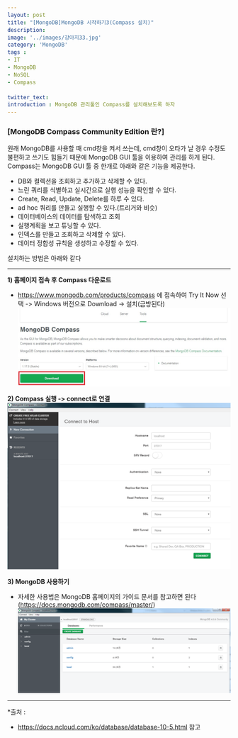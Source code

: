 ```yaml
---
layout: post
title: "[MongoDB]MongoDB 시작하기3(Compass 설치)"
description: 
image: '../images/강아지33.jpg'
category: 'MongoDB'
tags : 
- IT
- MongoDB
- NoSQL
- Compass

twitter_text: 
introduction : MongoDB 관리툴인 Compass를 설치해보도록 하자
---
```


### [MongoDB Compass Community Edition 란?]
원래 MongoDB를 사용할 때 cmd창을 켜서 쓰는데, cmd창이 오타가 날 경우 수정도 불편하고 쓰기도 힘들기 때문에 MongoDB GUI 툴을 이용하여 관리를 하게 된다. Compass는 MongoDB GUI 툴 중 한개로 아래와 같은 기능을 제공한다.
- DB와 컬렉션을 조회하고 추가하고 삭제할 수 있다.
- 느린 쿼리를 식별하고 실시간으로 실행 성능을 확인할 수 있다.
- Create, Read, Update, Delete를 하루 수 있다.
- ad hoc 쿼리를 만들고 실행할 수 있다.(트리거와 비슷)
- 데이터베이스의 데이터를 탐색하고 조회
- 실행계획을 보고 튜닝할 수 있다.
- 인덱스를 만들고 조회하고 삭제할 수 있다.
- 데이터 정합성 규칙을 생성하고 수정할 수 있다.


설치하는 방법은 아래와 같다
_ _ _


**1) 홈페이지 접속 후 Compass 다운로드**
- <https://www.mongodb.com/products/compass> 에 접속하여 Try It Now 선택 -> Windows 버전으로 Download -> 설치(금방된다)
![1](../images/compass_20190308.jpg)


**2) Compass 실행 -> connect로 연결**
![2](../images/compass_20190308_2.jpg)


**3) MongoDB 사용하기**
- 자세한 사용법은 MongoDB 홈페이지의 가이드 문서를 참고하면 된다(<https://docs.mongodb.com/compass/master/>)
![3](../images/compass_20190308_3.jpg)


_ _ _

*출처 : 
- <https://docs.ncloud.com/ko/database/database-10-5.html> 참고